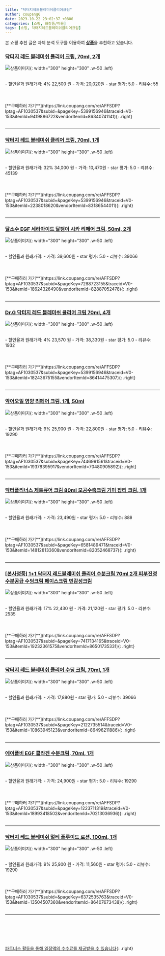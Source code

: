 ```yaml
---
title: "닥터지레드블레미쉬클리어크림"
author: coupang6
date: 2023-10-22 23:02:37 +0800
categories: [쇼핑, 화장품/미용]
tags: [쇼핑, 닥터지레드블레미쉬클리어크림]
---
```


본 쇼핑 추천 글은 자체 분석 도구를 이용하여 [**상품**](https://link.coupang.com/a/bao1ui)을 추천하고 있습니다.

### [닥터지 레드 블레미쉬 클리어 크림, 70ml, 2개](https://link.coupang.com/re/AFFSDP?lptag=AF1030537&subid=&pageKey=5399156946&traceid=V0-153&itemId=9419886722&vendorItemId=86340741141)

![상품이미지](https://thumbnail7.coupangcdn.com/thumbnails/remote/230x230ex/image/vendor_inventory/fc8e/00a35632f878a36118bc8f77a92f4ac1db5312298c79560e3f5b2bc8d5b5.jpg){: width="300" height="300" .w-50 .left}


<br>
- 할인율과 원래가격: 4%  22,500   원
- 가격: 20,020원
- star 평가: 5.0
- 리뷰수: 55
<br>
<br>
<br>
<br>
[**구매하러 가기**](https://link.coupang.com/re/AFFSDP?lptag=AF1030537&subid=&pageKey=5399156946&traceid=V0-153&itemId=9419886722&vendorItemId=86340741141){: .right}
<br>
<br>

---

### [닥터지 레드 블레미쉬 클리어 크림, 70ml, 1개](https://link.coupang.com/re/AFFSDP?lptag=AF1030537&subid=&pageKey=5399156946&traceid=V0-153&itemId=2238018620&vendorItemId=83186544011)

![상품이미지](https://thumbnail7.coupangcdn.com/thumbnails/remote/230x230ex/image/vendor_inventory/1209/192c6d701353e0fa3f9abff148df7b300b0aea6169174e90ad4d1a159a25.jpeg){: width="300" height="300" .w-50 .left}


<br>
- 할인율과 원래가격: 32%  34,000   원
- 가격: 10,470원
- star 평가: 5.0
- 리뷰수: 45139
<br>
<br>
<br>
<br>
[**구매하러 가기**](https://link.coupang.com/re/AFFSDP?lptag=AF1030537&subid=&pageKey=5399156946&traceid=V0-153&itemId=2238018620&vendorItemId=83186544011){: .right}
<br>
<br>

---

### [달소수 EGF 세라마이드 달팽이 시카 리페어 크림, 50ml, 2개](https://link.coupang.com/re/AFFSDP?lptag=AF1030537&subid=&pageKey=7288723155&traceid=V0-153&itemId=18624326490&vendorItemId=82887052478)

![상품이미지](https://thumbnail8.coupangcdn.com/thumbnails/remote/230x230ex/image/vendor_inventory/cc73/8776af876ea137028e2f1530ee16ea43f87f2929ff6d9a3df5d6896667c4.jpg){: width="300" height="300" .w-50 .left}


<br>
- 할인율과 원래가격: 
- 가격: 39,600원
- star 평가: 5.0
- 리뷰수: 39066
<br>
<br>
<br>
<br>
[**구매하러 가기**](https://link.coupang.com/re/AFFSDP?lptag=AF1030537&subid=&pageKey=7288723155&traceid=V0-153&itemId=18624326490&vendorItemId=82887052478){: .right}
<br>
<br>

---

### [Dr.G 닥터지 레드 블레미쉬 클리어 크림 70ml, 4개](https://link.coupang.com/re/AFFSDP?lptag=AF1030537&subid=&pageKey=5399156946&traceid=V0-153&itemId=18243675155&vendorItemId=86414475307)

![상품이미지](https://thumbnail8.coupangcdn.com/thumbnails/remote/230x230ex/image/vendor_inventory/9650/eadad0ee4aff98f6be86c99af46cc14b00d7e657ffda37f36dedf2da02d1.PNG){: width="300" height="300" .w-50 .left}


<br>
- 할인율과 원래가격: 4%  23,570   원
- 가격: 38,330원
- star 평가: 5.0
- 리뷰수: 1932
<br>
<br>
<br>
<br>
[**구매하러 가기**](https://link.coupang.com/re/AFFSDP?lptag=AF1030537&subid=&pageKey=5399156946&traceid=V0-153&itemId=18243675155&vendorItemId=86414475307){: .right}
<br>
<br>

---

### [악어오일 영양 리페어 크림, 1개, 50ml](https://link.coupang.com/re/AFFSDP?lptag=AF1030537&subid=&pageKey=7446991561&traceid=V0-153&itemId=19378395917&vendorItemId=70480905892)

![상품이미지](https://thumbnail10.coupangcdn.com/thumbnails/remote/230x230ex/image/vendor_inventory/9d41/9d6c161b3627d8bc87bf19b18fa7a77b8c63b6caf5168c6682e577f3911a.jpg){: width="300" height="300" .w-50 .left}


<br>
- 할인율과 원래가격: 9%  25,900   원
- 가격: 22,800원
- star 평가: 5.0
- 리뷰수: 19290
<br>
<br>
<br>
<br>
[**구매하러 가기**](https://link.coupang.com/re/AFFSDP?lptag=AF1030537&subid=&pageKey=7446991561&traceid=V0-153&itemId=19378395917&vendorItemId=70480905892){: .right}
<br>
<br>

---

### [닥터플리너스 제트큐어 크림 80ml 모공수축크림 기미 잡티 크림, 1개](https://link.coupang.com/re/AFFSDP?lptag=AF1030537&subid=&pageKey=6581489471&traceid=V0-153&itemId=14812813360&vendorItemId=82052468737)

![상품이미지](https://thumbnail7.coupangcdn.com/thumbnails/remote/230x230ex/image/vendor_inventory/e2ff/46dd657750df4c003bc84bc8e43ac3c5c2c644aa69fdb1dea7a25c904be5.jpg){: width="300" height="300" .w-50 .left}


<br>
- 할인율과 원래가격: 
- 가격: 23,490원
- star 평가: 5.0
- 리뷰수: 889
<br>
<br>
<br>
<br>
[**구매하러 가기**](https://link.coupang.com/re/AFFSDP?lptag=AF1030537&subid=&pageKey=6581489471&traceid=V0-153&itemId=14812813360&vendorItemId=82052468737){: .right}
<br>
<br>

---

### [[본사정품] 1+1 닥터지 레드블레미쉬 클리어 수분크림 70ml 2개 피부진정 수분공급 수딩크림 페이스크림 민감성크림](https://link.coupang.com/re/AFFSDP?lptag=AF1030537&subid=&pageKey=7417134165&traceid=V0-153&itemId=19232361575&vendorItemId=86501735331)

![상품이미지](https://thumbnail9.coupangcdn.com/thumbnails/remote/230x230ex/image/vendor_inventory/6053/d7908d9e6ea97b31c5035c13e6274126b18041633c17cb91134a649034ec.jpg){: width="300" height="300" .w-50 .left}


<br>
- 할인율과 원래가격: 17%  22,430   원
- 가격: 21,120원
- star 평가: 5.0
- 리뷰수: 2535
<br>
<br>
<br>
<br>
[**구매하러 가기**](https://link.coupang.com/re/AFFSDP?lptag=AF1030537&subid=&pageKey=7417134165&traceid=V0-153&itemId=19232361575&vendorItemId=86501735331){: .right}
<br>
<br>

---

### [닥터지 레드 블레미쉬 클리어 수딩 크림, 70ml, 1개](https://link.coupang.com/re/AFFSDP?lptag=AF1030537&subid=&pageKey=2122735514&traceid=V0-153&itemId=10863945123&vendorItemId=86496211886)

![상품이미지](https://thumbnail10.coupangcdn.com/thumbnails/remote/230x230ex/image/vendor_inventory/b7a0/4638c643a905af89318cfcdb46249f4e1393b3a40bf65e2c74a73bcbb7e6.jpg){: width="300" height="300" .w-50 .left}


<br>
- 할인율과 원래가격: 
- 가격: 17,880원
- star 평가: 5.0
- 리뷰수: 39066
<br>
<br>
<br>
<br>
[**구매하러 가기**](https://link.coupang.com/re/AFFSDP?lptag=AF1030537&subid=&pageKey=2122735514&traceid=V0-153&itemId=10863945123&vendorItemId=86496211886){: .right}
<br>
<br>

---

### [에이플비 EGF 콜라겐 수분크림, 70ml, 1개](https://link.coupang.com/re/AFFSDP?lptag=AF1030537&subid=&pageKey=1223711319&traceid=V0-153&itemId=18993418502&vendorItemId=70213036936)

![상품이미지](https://thumbnail9.coupangcdn.com/thumbnails/remote/230x230ex/image/retail/images/17310566130889128-b4e2dd1a-8639-459e-93a7-7e60df293e68.jpg){: width="300" height="300" .w-50 .left}


<br>
- 할인율과 원래가격: 
- 가격: 24,900원
- star 평가: 5.0
- 리뷰수: 19290
<br>
<br>
<br>
<br>
[**구매하러 가기**](https://link.coupang.com/re/AFFSDP?lptag=AF1030537&subid=&pageKey=1223711319&traceid=V0-153&itemId=18993418502&vendorItemId=70213036936){: .right}
<br>
<br>

---

### [닥터지 레드 블레미쉬 멀티 플루이드 로션, 100ml, 1개](https://link.coupang.com/re/AFFSDP?lptag=AF1030537&subid=&pageKey=6372535763&traceid=V0-153&itemId=13504507360&vendorItemId=86407673438)

![상품이미지](https://thumbnail9.coupangcdn.com/thumbnails/remote/230x230ex/image/retail/images/2023/06/28/11/4/edab33b6-3830-412a-9732-e85785c9ef9e.jpg){: width="300" height="300" .w-50 .left}


<br>
- 할인율과 원래가격: 9%  25,900   원
- 가격: 11,560원
- star 평가: 5.0
- 리뷰수: 19290
<br>
<br>
<br>
<br>
[**구매하러 가기**](https://link.coupang.com/re/AFFSDP?lptag=AF1030537&subid=&pageKey=6372535763&traceid=V0-153&itemId=13504507360&vendorItemId=86407673438){: .right}
<br>
<br>

---
<br><br><br><br><br> [파트너스 활동을 통해 일정액의 수수료를 제공받을 수 있습니다](https://link.coupang.com/a/bao1ui){: .right}